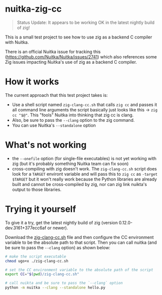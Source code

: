 # nuitka-zig-cc

> Status Update: It appears to be working OK in the latest nightly build of zig!

This is a small test project to see how to use zig as a backend C compiler with Nuitka.

There is an official Nuitka issue for tracking this (https://github.com/Nuitka/Nuitka/issues/2741) which also references some Zig issues impacting Nuitka's use of zig as a backend C compiler.

# How it works

The current approach that this test project takes is:

- Use a shell script named `zig-clang-cc.sh` that calls `zig cc` and passes it all command line arguments the script basically just looks like this -> `zig cc "$@"`.  This "fools" Nuitka into thinking that zig cc is clang.
- Also, be sure to pass the `--clang` option to the zig command.
- You can use Nuitka's `--standalone` option

# What's not working

 - the `--onefile` option (for single-file executables) is not yet working with zig (but it's probably something Nuitka team can fix soon)
 - cross-compiling with zig doesn't work. The `zig-clang-cc.sh` script does look for a `TARGET` environt variable and will pass this to `zig cc` as `-target $TARGET` but it won't really work because the Python libraries are already built and cannot be cross-compiled by zig, nor can zig link nuikta's output to those libraries. 

# Trying it yourself

To give it a try, get the latest nightly build of zig (version 0.12.0-dev.3161+377ecc6af or newer).

Download the [zig-clang-cc.sh](https://github.com/jimkring/nuitka-zig-cc/blob/main/zig-clang-cc.sh) file and then configure the CC environment variable to be the absolute path to that script. Then you can call nuitka (and be sure to pass the `--clang` option) as shown below:

```bash
# make the script executable
chmod ugo+x ./zig-clang-cc.sh

# set the CC environment variable to the absolute path of the script
export CC="$(pwd)/zig-clang-cc.sh"

# call nuikta and be sure to pass the `--clang` option
python -m nuitka --clang --standalone hello.py
```



